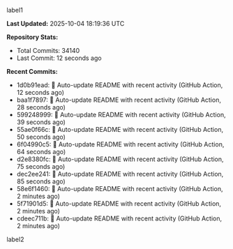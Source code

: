 
label1 
<!-- ACTIVITY_START -->
**Last Updated:** 2025-10-04 18:19:36 UTC

**Repository Stats:**
- Total Commits: 34140
- Last Commit: 12 seconds ago

**Recent Commits:**
- 1d0b91ead: 🤖 Auto-update README with recent activity (GitHub Action, 12 seconds ago)
- baa1f7897: 🤖 Auto-update README with recent activity (GitHub Action, 28 seconds ago)
- 599248999: 🤖 Auto-update README with recent activity (GitHub Action, 39 seconds ago)
- 55ae0f66c: 🤖 Auto-update README with recent activity (GitHub Action, 50 seconds ago)
- 6f04990c5: 🤖 Auto-update README with recent activity (GitHub Action, 64 seconds ago)
- d2e8380fc: 🤖 Auto-update README with recent activity (GitHub Action, 75 seconds ago)
- dec2ee241: 🤖 Auto-update README with recent activity (GitHub Action, 85 seconds ago)
- 58e6f1460: 🤖 Auto-update README with recent activity (GitHub Action, 2 minutes ago)
- 5f71901d5: 🤖 Auto-update README with recent activity (GitHub Action, 2 minutes ago)
- cdeec711b: 🤖 Auto-update README with recent activity (GitHub Action, 2 minutes ago)
<!-- ACTIVITY_END -->

label2
